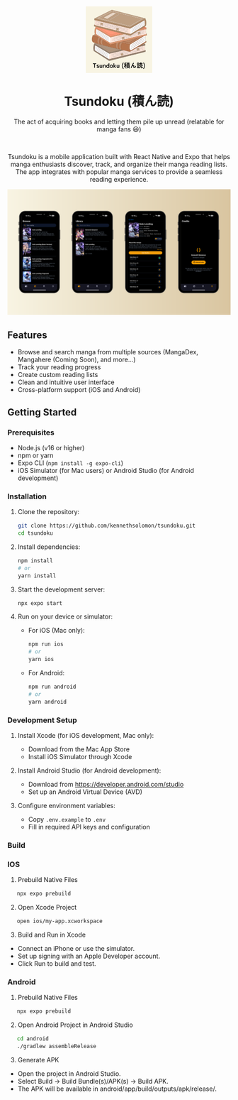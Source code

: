 <p align="center">
  <a href="https://hello.kennethsolomon.com/">
    <img alt="Tsundoku" src="https://github.com/kennethsolomon/Tsundoku/blob/main/assets/images/app-icon.png?raw=true" width="150">
  </a>
</p>

<h1 align="center">
  Tsundoku (積ん読)
</h1>


<p align="center">
   The act of acquiring books and letting them pile up unread (relatable for manga fans 😆)</p>

<br>

<p align="center">
   Tsundoku is a mobile application built with React Native and Expo that helps manga enthusiasts discover, track, and organize their manga reading lists. The app integrates with popular manga services to provide a seamless reading experience.</p>

<p align="center">
  <a href="https://hello.kennethsolomon.com/">
    <img alt="Tsundoku" src="https://github.com/kennethsolomon/Tsundoku/blob/main/assets/images/showcase.png?raw=true" width="1080">
  </a>
</p>

## Features

- Browse and search manga from multiple sources (MangaDex, Mangahere (Coming Soon), and more...)
- Track your reading progress
- Create custom reading lists
- Clean and intuitive user interface
- Cross-platform support (iOS and Android)

## Getting Started

### Prerequisites

- Node.js (v16 or higher)
- npm or yarn
- Expo CLI (`npm install -g expo-cli`)
- iOS Simulator (for Mac users) or Android Studio (for Android development)

### Installation

1. Clone the repository:
   ```bash
   git clone https://github.com/kennethsolomon/tsundoku.git
   cd tsundoku
   ```

2. Install dependencies:
   ```bash
   npm install
   # or
   yarn install
   ```

3. Start the development server:
   ```bash
   npx expo start
   ```

4. Run on your device or simulator:
   - For iOS (Mac only):
     ```bash
     npm run ios
     # or
     yarn ios
     ```
   - For Android:
     ```bash
     npm run android
     # or
     yarn android
     ```

### Development Setup

1. Install Xcode (for iOS development, Mac only):
   - Download from the Mac App Store
   - Install iOS Simulator through Xcode

2. Install Android Studio (for Android development):
   - Download from https://developer.android.com/studio
   - Set up an Android Virtual Device (AVD)

3. Configure environment variables:
   - Copy `.env.example` to `.env`
   - Fill in required API keys and configuration



### Build

### IOS
1.	Prebuild Native Files
   ```bash
      npx expo prebuild
   ```

2.	Open Xcode Project
   ```bash
      open ios/my-app.xcworkspace
   ```

3.	Build and Run in Xcode
- Connect an iPhone or use the simulator.
- Set up signing with an Apple Developer account.
- Click Run to build and test.


### Android
1.	Prebuild Native Files
   ```bash
      npx expo prebuild
   ```

2.	Open Android Project in Android Studio
   ```bash
      cd android
      ./gradlew assembleRelease
   ```

3.	Generate APK
- Open the project in Android Studio.
- Select Build → Build Bundle(s)/APK(s) → Build APK.
- The APK will be available in android/app/build/outputs/apk/release/.
